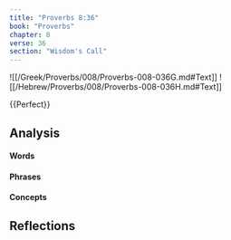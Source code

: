 ```yaml
---
title: "Proverbs 8:36"
book: "Proverbs"
chapter: 8
verse: 36
section: "Wisdom's Call"
---
```

![[/Greek/Proverbs/008/Proverbs-008-036G.md#Text]]
![[/Hebrew/Proverbs/008/Proverbs-008-036H.md#Text]]

{{Perfect}}

## Analysis

#### Words

#### Phrases

#### Concepts

## Reflections
